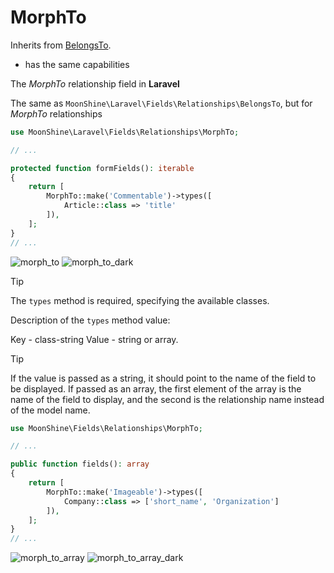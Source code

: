 # MorphTo

Inherits from [BelongsTo](/docs/{{version}}/fields/belongs-to).

* has the same capabilities

The *MorphTo* relationship field in **Laravel**

The same as `MoonShine\Laravel\Fields\Relationships\BelongsTo`, but for *MorphTo* relationships

```php
use MoonShine\Laravel\Fields\Relationships\MorphTo;

// ...

protected function formFields(): iterable
{
    return [
        MorphTo::make('Commentable')->types([
            Article::class => 'title'
        ]),
    ];
}
// ...
```

![morph_to](https://raw.githubusercontent.com/moonshine-software/doc/3.x/resources/screenshots/morph_to.png)
![morph_to_dark](https://raw.githubusercontent.com/moonshine-software/doc/3.x/resources/screenshots/morph_to_dark.png)

> [!TIP]
> The `types` method is required, specifying the available classes.

Description of the `types` method value:

Key - class-string<Model>
Value - string or array.

> [!TIP]
> If the value is passed as a string, it should point to the name of the field to be displayed.
> If passed as an array, the first element of the array is the name of the field to display, and the second is the relationship name instead of the model name.

```php
use MoonShine\Fields\Relationships\MorphTo;

// ...

public function fields(): array
{
    return [
        MorphTo::make('Imageable')->types([
            Company::class => ['short_name', 'Organization']
        ]),
    ];
}
// ...
```

![morph_to_array](https://raw.githubusercontent.com/moonshine-software/doc/3.x/resources/screenshots/morph_to_array.png)
![morph_to_array_dark](https://raw.githubusercontent.com/moonshine-software/doc/3.x/resources/screenshots/morph_to_array_dark.png)
